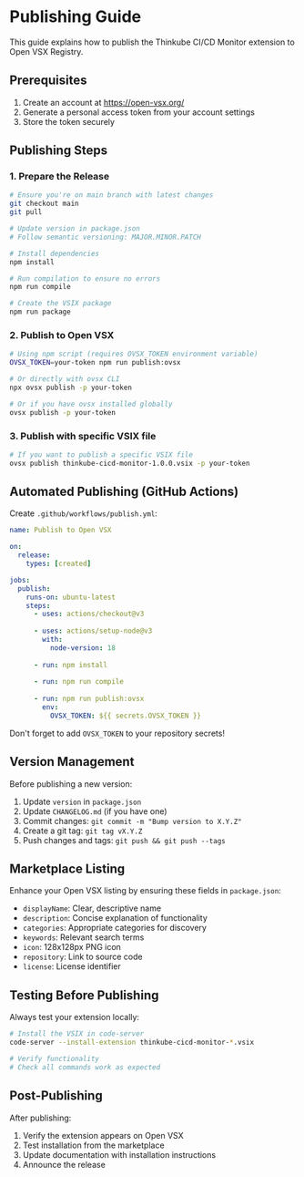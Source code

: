 # Publishing Guide

This guide explains how to publish the Thinkube CI/CD Monitor extension to Open VSX Registry.

## Prerequisites

1. Create an account at https://open-vsx.org/
2. Generate a personal access token from your account settings
3. Store the token securely

## Publishing Steps

### 1. Prepare the Release

```bash
# Ensure you're on main branch with latest changes
git checkout main
git pull

# Update version in package.json
# Follow semantic versioning: MAJOR.MINOR.PATCH

# Install dependencies
npm install

# Run compilation to ensure no errors
npm run compile

# Create the VSIX package
npm run package
```

### 2. Publish to Open VSX

```bash
# Using npm script (requires OVSX_TOKEN environment variable)
OVSX_TOKEN=your-token npm run publish:ovsx

# Or directly with ovsx CLI
npx ovsx publish -p your-token

# Or if you have ovsx installed globally
ovsx publish -p your-token
```

### 3. Publish with specific VSIX file

```bash
# If you want to publish a specific VSIX file
ovsx publish thinkube-cicd-monitor-1.0.0.vsix -p your-token
```

## Automated Publishing (GitHub Actions)

Create `.github/workflows/publish.yml`:

```yaml
name: Publish to Open VSX

on:
  release:
    types: [created]

jobs:
  publish:
    runs-on: ubuntu-latest
    steps:
      - uses: actions/checkout@v3
      
      - uses: actions/setup-node@v3
        with:
          node-version: 18
      
      - run: npm install
      
      - run: npm run compile
      
      - run: npm run publish:ovsx
        env:
          OVSX_TOKEN: ${{ secrets.OVSX_TOKEN }}
```

Don't forget to add `OVSX_TOKEN` to your repository secrets!

## Version Management

Before publishing a new version:

1. Update `version` in `package.json`
2. Update `CHANGELOG.md` (if you have one)
3. Commit changes: `git commit -m "Bump version to X.Y.Z"`
4. Create a git tag: `git tag vX.Y.Z`
5. Push changes and tags: `git push && git push --tags`

## Marketplace Listing

Enhance your Open VSX listing by ensuring these fields in `package.json`:

- `displayName`: Clear, descriptive name
- `description`: Concise explanation of functionality
- `categories`: Appropriate categories for discovery
- `keywords`: Relevant search terms
- `icon`: 128x128px PNG icon
- `repository`: Link to source code
- `license`: License identifier

## Testing Before Publishing

Always test your extension locally:

```bash
# Install the VSIX in code-server
code-server --install-extension thinkube-cicd-monitor-*.vsix

# Verify functionality
# Check all commands work as expected
```

## Post-Publishing

After publishing:

1. Verify the extension appears on Open VSX
2. Test installation from the marketplace
3. Update documentation with installation instructions
4. Announce the release